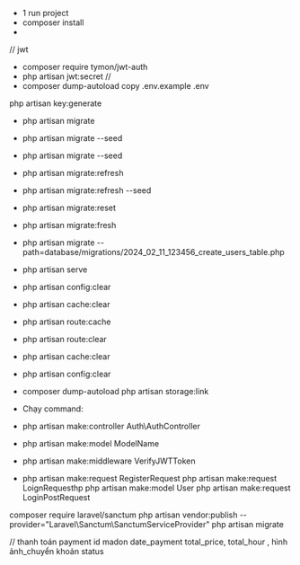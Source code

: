 - 1 run project
- composer install
- 
// jwt
- composer require tymon/jwt-auth
- php artisan jwt:secret
//
- composer dump-autoload
copy .env.example .env

php artisan key:generate

- php artisan migrate
- php artisan migrate --seed
- php artisan migrate --seed
- php artisan migrate:refresh
- php artisan migrate:refresh --seed
- php artisan migrate:reset
- php artisan migrate:fresh
- php artisan migrate --path=database/migrations/2024_02_11_123456_create_users_table.php
- php artisan serve
- php artisan config:clear
- php artisan cache:clear
- php artisan route:cache

- php artisan route:clear
- php artisan cache:clear
- php artisan config:clear
- composer dump-autoload
 php artisan storage:link

- Chạy command:
- php artisan make:controller Auth\AuthController
- php artisan make:model ModelName
- php artisan make:middleware VerifyJWTToken
- php artisan make:request RegisterRequest
php artisan make:request LoignRequesthp 
php artisan make:model User
php artisan make:request LoginPostRequest

composer require laravel/sanctum
php artisan vendor:publish --provider="Laravel\Sanctum\SanctumServiceProvider"
php artisan migrate


// thanh toán
payment
id madon date_payment total_price, total_hour , hình ảnh_chuyển khoản status


